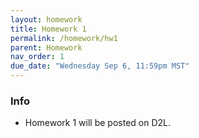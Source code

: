 ```yaml
---
layout: homework
title: Homework 1
permalink: /homework/hw1
parent: Homework
nav_order: 1
due_date: "Wednesday Sep 6, 11:59pm MST"
---
```


### Info
* Homework 1 will be posted on D2L.

